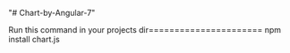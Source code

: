 "# Chart-by-Angular-7" 

Run this command in your projects dir======================
npm install chart.js
